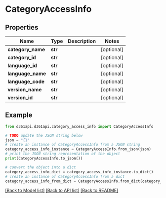 # CategoryAccessInfo


## Properties

Name | Type | Description | Notes
------------ | ------------- | ------------- | -------------
**category_name** | **str** |  | [optional] 
**category_id** | **str** |  | [optional] 
**language_id** | **str** |  | [optional] 
**language_name** | **str** |  | [optional] 
**language_code** | **str** |  | [optional] 
**version_name** | **str** |  | [optional] 
**version_id** | **str** |  | [optional] 

## Example

```python
from d361api.d361api.category_access_info import CategoryAccessInfo

# TODO update the JSON string below
json = "{}"
# create an instance of CategoryAccessInfo from a JSON string
category_access_info_instance = CategoryAccessInfo.from_json(json)
# print the JSON string representation of the object
print(CategoryAccessInfo.to_json())

# convert the object into a dict
category_access_info_dict = category_access_info_instance.to_dict()
# create an instance of CategoryAccessInfo from a dict
category_access_info_from_dict = CategoryAccessInfo.from_dict(category_access_info_dict)
```
[[Back to Model list]](../README.md#documentation-for-models) [[Back to API list]](../README.md#documentation-for-api-endpoints) [[Back to README]](../README.md)


